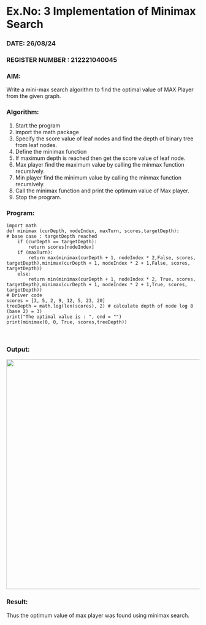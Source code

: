 # Ex.No: 3  Implementation of Minimax Search
### DATE: 26/08/24                                                                           
### REGISTER NUMBER : 212221040045
### AIM: 
Write a mini-max search algorithm to find the optimal value of MAX Player from the given graph.
### Algorithm:
1. Start the program
2. import the math package
3. Specify the score value of leaf nodes and find the depth of binary tree from leaf nodes.
4. Define the minimax function
5. If maximum depth is reached then get the score value of leaf node.
6. Max player find the maximum value by calling the minmax function recursively.
7. Min player find the minimum value by calling the minmax function recursively.
8. Call the minimax function  and print the optimum value of Max player.
9. Stop the program. 

### Program:
```
import math
def minimax (curDepth, nodeIndex, maxTurn, scores,targetDepth):
# base case : targetDepth reached
    if (curDepth == targetDepth):
        return scores[nodeIndex]
    if (maxTurn):
        return max(minimax(curDepth + 1, nodeIndex * 2,False, scores, targetDepth),minimax(curDepth + 1, nodeIndex * 2 + 1,False, scores, targetDepth))
    else:
        return min(minimax(curDepth + 1, nodeIndex * 2, True, scores, targetDepth),minimax(curDepth + 1, nodeIndex * 2 + 1,True, scores, targetDepth))
# Driver code
scores = [3, 5, 2, 9, 12, 5, 23, 20]
treeDepth = math.log(len(scores), 2) # calculate depth of node log 8 (base 2) = 3)
print("The optimal value is : ", end = "")
print(minimax(0, 0, True, scores,treeDepth))
```
<br>

### Output:
<img src="https://github.com/user-attachments/assets/cbbca51f-e566-40c5-b527-4aa55d626ecc" width="600">


### Result:
Thus the optimum value of max player was found using minimax search.
